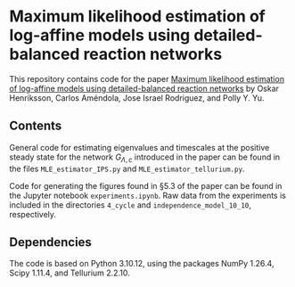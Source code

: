 # Maximum likelihood estimation of log-affine models using detailed-balanced reaction networks
This repository contains code for the paper [Maximum likelihood estimation of log-affine models using detailed-balanced reaction networks](https://arxiv.org/abs/2411.07986) by Oskar Henriksson, Carlos Améndola, Jose Israel Rodriguez, and Polly Y. Yu.

## Contents
General code for estimating eigenvalues and timescales at the positive steady state for the network $G_{\Lambda,c}$ introduced in the paper can be found in the files `MLE_estimator_IPS.py` and 
`MLE_estimator_tellurium.py`. 

Code for generating the figures found in §5.3 of the paper can be found in the Jupyter notebook `experiments.ipynb`. Raw data from the experiments is included in the directories `4_cycle` and 
`independence_model_10_10`, respectively.

## Dependencies
The code is based on Python 3.10.12, using the packages NumPy 1.26.4, Scipy 1.11.4, and Tellurium 2.2.10.
